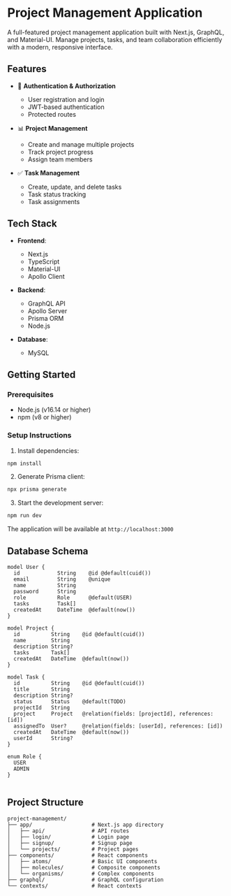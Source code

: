 # Project Management Application
 
A full-featured project management application built with Next.js, GraphQL, and Material-UI. Manage projects, tasks, and team collaboration efficiently with a modern, responsive interface.
 
## Features
 
- 🔐 **Authentication & Authorization**
  - User registration and login
  - JWT-based authentication
  - Protected routes
 
- 📊 **Project Management**
  - Create and manage multiple projects
  - Track project progress
  - Assign team members
 
- ✅ **Task Management**
  - Create, update, and delete tasks
  - Task status tracking
  - Task assignments
 
## Tech Stack
 
- **Frontend**:
  - Next.js
  - TypeScript
  - Material-UI
  - Apollo Client

 
- **Backend**:
  - GraphQL API
  - Apollo Server
  - Prisma ORM
  - Node.js
- **Database**:
     - MySQL
 
## Getting Started
 
### Prerequisites
 
- Node.js (v16.14 or higher)
- npm (v8 or higher)
 
### Setup Instructions
 
1. Install dependencies:
```bash
npm install
```
 
2. Generate Prisma client:
```bash
npx prisma generate
```
 
3. Start the development server:
```bash
npm run dev
```
 
The application will be available at `http://localhost:3000`
 
## Database Schema
 
```prisma
model User {
  id            String    @id @default(cuid())
  email         String    @unique
  name          String
  password      String
  role          Role      @default(USER)
  tasks         Task[]
  createdAt     DateTime  @default(now())
}
 
model Project {
  id          String    @id @default(cuid())
  name        String
  description String?
  tasks       Task[]
  createdAt   DateTime  @default(now())
}
 
model Task {
  id          String    @id @default(cuid())
  title       String
  description String?
  status      Status    @default(TODO)
  projectId   String
  project     Project   @relation(fields: [projectId], references: [id])
  assignedTo  User?     @relation(fields: [userId], references: [id])
  createdAt   DateTime  @default(now())
  userId      String?
}
 
enum Role {
  USER
  ADMIN
}
 
```
 
## Project Structure
 
```
project-management/
├── app/                   # Next.js app directory
│   ├── api/               # API routes
│   ├── login/             # Login page
│   ├── signup/            # Signup page
│   └── projects/          # Project pages
├── components/            # React components
│   ├── atoms/             # Basic UI components
│   ├── molecules/         # Composite components
│   └── organisms/         # Complex components
├── graphql/               # GraphQL configuration
└── contexts/              # React contexts
```